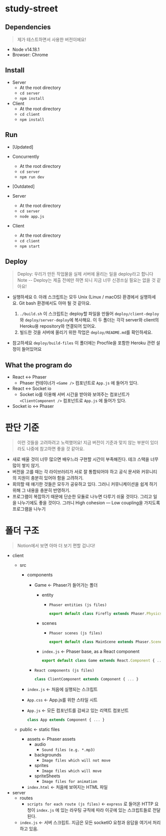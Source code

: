 # study-street

## Dependencies

> 제가 테스트하면서 사용한 버전이에요!

- Node v14.18.1
- Browser: Chrome

## Install

- Server
    - At the root directory
    - `cd server`
    - `npm install`
- Client
    - At the root directory
    - `cd client`
    - `npm install`

## Run

- [Updated]
- Concurrently
    - At the root directory
    - `cd server`
    - `npm run dev`

- [Outdated]
- Server
    - At the root directory
    - `cd server`
    - `node app.js`
- Client
    - At the root directory
    - `cd client`
    - `npm start`

## Deploy

> Deploy: 우리가 만든 작업물을 실제 서버에 올리는 일을 deploy라고 합니다
> Note -- Deploy는 제출 전에만 하면 되니 지금 너무 신경쓰실 필요는 없을 것 같아요! 

- 실행하세요
    0. 아래 스크립트는 모두 Unix (Linux / macOS) 환경에서 실행하세요. Git bash 환경에서도 아마 될 것 같아요. 
    1. `./build.sh`
        이 스크립트는 deploy할 파일을 만들어 `deploy/client-deploy` 와 `deploy/server-deploy`에 복사해요.
        이 두 폴더는 각각 server와 client의 Heroku용 repository와 연결되어 있어요. 
    2. 빌드한 것을 서버에 올리기 위한 작업은 `deploy/README.md`를 확인하세요.  

- 참고하세요
    `deploy/build-files`
    이 폴더에는 Procfile을 포함한 Heroku 관련 설정이 들어있어요



## What the program do

- React ↔ Phaser
    - Phaser 컨테이너가 `<Game />` 컴포넌트로 `App.js` 에 들어가 있다.
- React ↔ Socket io
    - Socket io를 이용해 서버 시간을 받아와 보여주는 컴포넌트가 `<ClientComponent />` 컴포넌트로 `App.js` 에 들어가 있다.
- Socket io ↔ Phaser


# 판단 기준

> 이런 것들을 고려하려고 노력했어요! 지금 버전이 기준과 맞지 않는 부분이 있더라도 나중에 참고하면 좋을 것 같아요.
> 
- 새로 배울 것이 너무 많으면 배우느라 구현할 시간이 부족해진다. 테크 스택을 너무 많이 쌓지 않기.
- 버전을 고를 때는 각 라이브러리가 서로 잘 통합되어야 하고 공식 문서와 커뮤니티의 지원이 충분히 있어야 함을 고려하기.
- 회의할 때 얘기한 것들은 모두가 공유하고 있다. 그러니 커뮤니케이션을 쉽게 하기 위해 그 내용을 충분히 반영하기.
- 프로그램이 복잡하기 때문에 단순한 모듈로 나누면 다루기 쉬울 것이다. 그리고 일을 나누기에도 좋을 것이다. 그러니 High cohesion — Low coupling을 가지도록 프로그램을 나누기

# 폴더 구조

> Notion에서 보면 아마 더 보기 편할 겁니다!

- client
    - src
        - components
            - Game ← Phaser가 들어가는 폴더
                - entity
                    - `Phaser entities (js files)`
                        
                        ```jsx
                        export default class Firefly extends Phaser.Physics.Arcade.Sprite { ... }
                        ```
                        
                - scenes
                    - `Phaser scenes (js files)`
                        
                        ```jsx
                        export default class MainScene extends Phaser.Scene { ... }	
                        ```
                        
                - `index.js` ← Phaser base, as a React component
                    
                    ```jsx
                    export default class Game extends React.Component { ... }
                    ```
                    
            - `React components (js files)`
                
                ```jsx
                class ClientComponent extends Component { ... }
                ```
                
        - `index.js` ← 처음에 실행되는 스크립트
        - `App.css` ← App.js를 위한 스타일 시트
        - `App.js` ← 모든 컴포넌트를 감싸고 있는 리액트 컴포넌트
            
            ```jsx
            class App extends Component { ... }
            ```
            
    - public ← static files
        - assets ← Phaser assets
            - audio
                - `Sound files (e.g. *.mp3)`
            - backgrounds
                - `Image files which will not move`                    
            - sprites
                - `Image files which will move`
            - spriteSheets
                - `Image files for animation`
        - `index.html`  ← 처음에 보여지는 HTML 파일
- server
    - routes
        - `scripts for each route (js files)` ← `express` 로 들어온 HTTP 요청이 `index.js` 에 있는 라우팅 규칙에 따라 이곳에 있는 스크립트들로 전달된다.
    - `index.js` ← 서버 스크립트. 지금은 모든 socketIO 요청과 응답을 여기서 처리하고 있음.